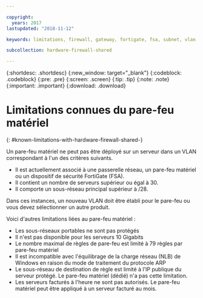 ```yaml
---

copyright:
  years: 2017
lastupdated: "2018-11-12"

keywords: limitations, firewall, gateway, fortigate, fsa, subnet, vlan, problems, issues

subcollection: hardware-firewall-shared

---
```


{:shortdesc: .shortdesc}
{:new_window: target="_blank"}
{:codeblock: .codeblock}
{:pre: .pre}
{:screen: .screen}
{:tip: .tip}
{:note: .note}
{:important: .important}
{:download: .download}

# Limitations connues du pare-feu matériel
{: #known-limitations-with-hardware-firewall-shared-}

Un pare-feu matériel ne peut pas être déployé sur un serveur dans un VLAN correspondant à l'un des critères suivants.

* Il est actuellement associé à une passerelle réseau, un pare-feu matériel ou un dispositif de sécurité FortiGate (FSA).
* Il contient un nombre de serveurs supérieur ou égal à 30.
* Il comporte un sous-réseau principal supérieur à /28.

Dans ces instances, un nouveau VLAN doit être établi pour le pare-feu ou vous devez sélectionner un autre produit.

Voici d'autres limitations liées au pare-feu matériel :

* Les sous-réseaux portables ne sont pas protégés
* Il n'est pas disponible pour les serveurs 10 Gigabits
* Le nombre maximal de règles de pare-feu est limité à 79 règles par pare-feu matériel 
* Il est incompatible avec l'équilibrage de la charge réseau (NLB) de Windows en raison du mode de traitement du protocole ARP
* Le sous-réseau de destination de règle est limité à l'IP publique du serveur protégé. Le pare-feu matériel (dédié) n'a pas cette limitation.
* Les serveurs facturés à l'heure ne sont pas autorisés. Le pare-feu matériel peut être appliqué à un serveur facturé au mois.
